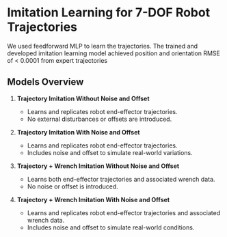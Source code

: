 # Imitation Learning for 7-DOF Robot Trajectories
We used feedforward MLP to learn the trajectories. The trained and developed imitation learning model achieved position and orientation RMSE of < 0.0001 from expert trajectories
## Models Overview

1. **Trajectory Imitation Without Noise and Offset**
   - Learns and replicates robot end-effector trajectories.
   - No external disturbances or offsets are introduced.

2. **Trajectory Imitation With Noise and Offset**
   - Learns and replicates robot end-effector trajectories.
   - Includes noise and offset to simulate real-world variations.

3. **Trajectory + Wrench Imitation Without Noise and Offset**
   - Learns both end-effector trajectories and associated wrench data.
   - No noise or offset is introduced.

4. **Trajectory + Wrench Imitation With Noise and Offset**
   - Learns and replicates robot end-effector trajectories and associated wrench data.
   - Includes noise and offset to simulate real-world conditions.

